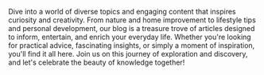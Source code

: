 Dive into a world of diverse topics and engaging content that inspires curiosity and creativity. From nature and home improvement to lifestyle tips and personal development, our blog is a treasure trove of articles designed to inform, entertain, and enrich your everyday life. Whether you're looking for practical advice, fascinating insights, or simply a moment of inspiration, you'll find it all here. Join us on this journey of exploration and discovery, and let's celebrate the beauty of knowledge together!
